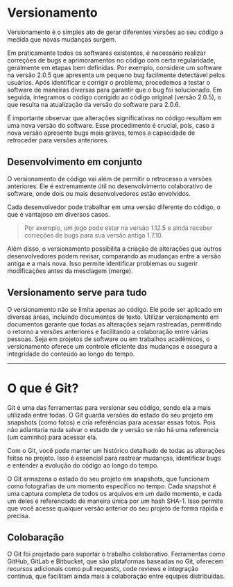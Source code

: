 # Versionamento
Versionamento é o simples ato de gerar diferentes versões ao seu código a medida que novas mudanças surgem. 

Em praticamente todos os softwares existentes, é necessário realizar correções de bugs e aprimoramentos no código com certa regularidade, geralmente em etapas bem definidas. Por exemplo, considere um software na versão 2.0.5 que apresenta um pequeno bug facilmente detectável pelos usuários. Após identificar e corrigir o problema, procedemos a testar o software de maneiras diversas para garantir que o bug foi solucionado. Em seguida, integramos o código corrigido ao código original (versão 2.0.5), o que resulta na atualização da versão do software para 2.0.6.

É importante observar que alterações significativas no código resultam em uma nova versão do software. Esse procedimento é crucial, pois, caso a nova versão apresente bugs mais graves, temos a capacidade de retroceder para versões anteriores.


## Desenvolvimento em conjunto 
O versionamento de código vai além de permitir o retrocesso a versões anteriores. Ele é extremamente útil no desenvolvimento colaborativo de software, onde dois ou mais desenvolvedores estão envolvidos.

Cada desenvolvedor pode trabalhar em uma versão diferente do código, o que é vantajoso em diversos casos. 
> Por exemplo, um jogo pode estar na versão 1.12.5 e ainda receber correções de bugs para sua versão antiga 1.7.10. 

Além disso, o versionamento possibilita a criação de alterações que outros desenvolvedores podem revisar, comparando as mudanças entre a versão antiga e a mais nova. Isso permite identificar problemas ou sugerir modificações antes da mesclagem (merge).

## Versionamento serve para tudo 
O versionamento não se limita apenas ao código. Ele pode ser aplicado em diversas áreas, incluindo documentos de texto. Utilizar versionamento em documentos garante que todas as alterações sejam rastreadas, permitindo o retorno a versões anteriores e facilitando a colaboração entre várias pessoas. Seja em projetos de software ou em trabalhos acadêmicos, o versionamento oferece um controle eficiente das mudanças e assegura a integridade do conteúdo ao longo do tempo.

___________

# O que é Git? 
Git é uma das ferramentas para versionar seu código, sendo ela a mais utilizada entre todas. 
O Git guarda versões do estado do seu projeto em snapshots (como fotos) e cria referências para acessar essas fotos. Pois não adiantaria nada salvar o estado de y versão se não há uma referencia (um caminho) para acessar ela.

Com o Git, você pode manter um histórico detalhado de todas as alterações feitas no projeto. Isso é essencial para rastrear mudanças, identificar bugs e entender a evolução do código ao longo do tempo. 

O Git armazena o estado do seu projeto em snapshots, que funcionam como fotografias de um momento específico no tempo. Cada snapshot é uma captura completa de todos os arquivos em um dado momento, e cada um deles é referenciado de maneira única por um hash SHA-1. Isso permite que você acesse qualquer versão anterior do seu projeto de forma rápida e precisa.

## Colobaração
O Git foi projetado para suportar o trabalho colaborativo. Ferramentas como GitHub, GitLab e Bitbucket, que são plataformas baseadas no Git, oferecem recursos adicionais como pull requests, code reviews e integração contínua, que facilitam ainda mais a colaboração entre equipes distribuídas.
